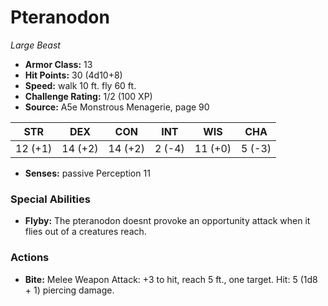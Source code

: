 # Pteranodon

*Large* *Beast*

- **Armor Class:** 13
- **Hit Points:** 30 (4d10+8)
- **Speed:** walk 10 ft. fly 60 ft.
- **Challenge Rating:** 1/2 (100 XP)
- **Source:** A5e Monstrous Menagerie, page 90

| STR | DEX | CON | INT | WIS | CHA |
| --- | --- | --- | --- | --- | --- |
| 12 (+1) | 14 (+2) | 14 (+2) | 2 (-4) | 11 (+0) | 5 (-3) |

- **Senses:** passive Perception 11

### Special Abilities

- **Flyby:** The pteranodon doesnt provoke an opportunity attack when it flies out of a creatures reach.

### Actions

- **Bite:** Melee Weapon Attack: +3 to hit, reach 5 ft., one target. Hit: 5 (1d8 + 1) piercing damage.


